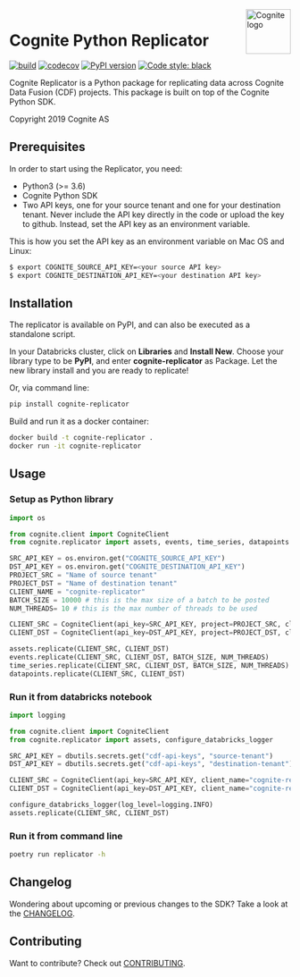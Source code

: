 <a href="https://cognite.com/">
    <img src="https://raw.githubusercontent.com/cognitedata/cognite-python-docs/master/img/cognite_logo.png" alt="Cognite logo" title="Cognite" align="right" height="80" />
</a>

# Cognite Python Replicator
[![build](https://webhooks.dev.cognite.ai/build/buildStatus/icon?job=github-builds/cognite-replicator/master)](https://jenkins.cognite.ai/job/github-builds/job/cognite-replicator/job/master/)
[![codecov](https://codecov.io/gh/cognitedata/cognite-replicator/branch/master/graph/badge.svg)](https://codecov.io/gh/cognitedata/cognite-replicator)
[![PyPI version](https://badge.fury.io/py/cognite-replicator.svg)](https://pypi.org/project/cognite-replicator/)
[![Code style: black](https://img.shields.io/badge/code%20style-black-000000.svg)](https://github.com/ambv/black)

Cognite Replicator is a Python package for replicating data across Cognite Data Fusion (CDF) projects. This package is
built on top of the Cognite Python SDK.

Copyright 2019 Cognite AS

## Prerequisites
In order to start using the Replicator, you need:
* Python3 (>= 3.6)
* Cognite Python SDK
* Two API keys, one for your source tenant and one for your destination tenant. Never include the API key directly in the code or upload the key to github. Instead, set the API key as an environment variable.

This is how you set the API key as an environment variable on Mac OS and Linux:
```bash
$ export COGNITE_SOURCE_API_KEY=<your source API key>
$ export COGNITE_DESTINATION_API_KEY=<your destination API key>
```

## Installation
The replicator is available on PyPI, and can also be executed as a standalone script.

In your Databricks cluster, click on **Libraries** and **Install New**.  Choose your library type to be **PyPI**, and enter **cognite-replicator** as Package. Let the new library install and you are ready to replicate!

Or, via command line:
```bash
pip install cognite-replicator
```

Build and run it as a docker container:
```bash
docker build -t cognite-replicator .
docker run -it cognite-replicator
```


## Usage

### Setup as Python library
```python
import os

from cognite.client import CogniteClient
from cognite.replicator import assets, events, time_series, datapoints

SRC_API_KEY = os.environ.get("COGNITE_SOURCE_API_KEY")
DST_API_KEY = os.environ.get("COGNITE_DESTINATION_API_KEY")
PROJECT_SRC = "Name of source tenant"
PROJECT_DST = "Name of destination tenant"
CLIENT_NAME = "cognite-replicator"
BATCH_SIZE = 10000 # this is the max size of a batch to be posted
NUM_THREADS= 10 # this is the max number of threads to be used

CLIENT_SRC = CogniteClient(api_key=SRC_API_KEY, project=PROJECT_SRC, client_name=CLIENT_NAME)
CLIENT_DST = CogniteClient(api_key=DST_API_KEY, project=PROJECT_DST, client_name=CLIENT_NAME, timeout=90)

assets.replicate(CLIENT_SRC, CLIENT_DST)
events.replicate(CLIENT_SRC, CLIENT_DST, BATCH_SIZE, NUM_THREADS)
time_series.replicate(CLIENT_SRC, CLIENT_DST, BATCH_SIZE, NUM_THREADS)
datapoints.replicate(CLIENT_SRC, CLIENT_DST)
```

### Run it from databricks notebook
```python
import logging

from cognite.client import CogniteClient
from cognite.replicator import assets, configure_databricks_logger

SRC_API_KEY = dbutils.secrets.get("cdf-api-keys", "source-tenant")
DST_API_KEY = dbutils.secrets.get("cdf-api-keys", "destination-tenant")

CLIENT_SRC = CogniteClient(api_key=SRC_API_KEY, client_name="cognite-replicator")
CLIENT_DST = CogniteClient(api_key=DST_API_KEY, client_name="cognite-replicator")

configure_databricks_logger(log_level=logging.INFO)
assets.replicate(CLIENT_SRC, CLIENT_DST)
```

### Run it from command line
```bash
poetry run replicator -h
```

## Changelog
Wondering about upcoming or previous changes to the SDK? Take a look at the [CHANGELOG](https://github.com/cognitedata/cognite-replicator/blob/master/CHANGELOG.md).

## Contributing
Want to contribute? Check out [CONTRIBUTING](https://github.com/cognitedata/cognite-replicator/blob/master/CONTRIBUTING.md).
